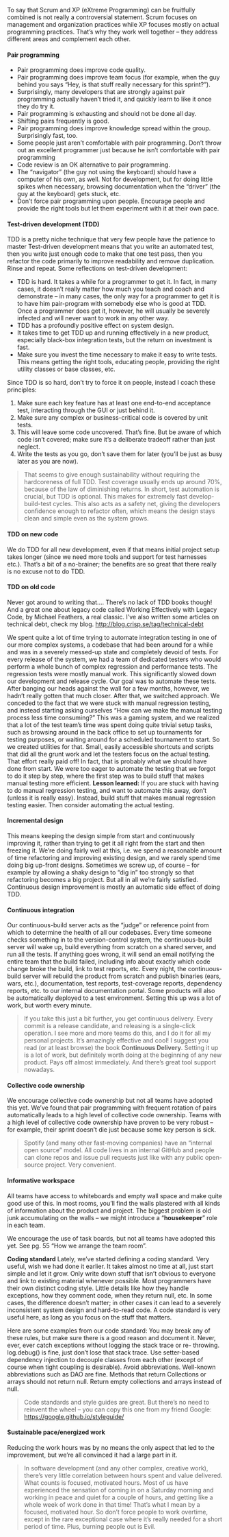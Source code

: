 To say that Scrum and XP (eXtreme Programming) can be fruitfully combined is not really a controversial statement.
Scrum focuses on management and organization practices while XP focuses mostly on actual programming practices. That’s why they work well together – they address different areas and complement each other.
#### Pair programming
- Pair programming does improve code quality.
- Pair programming does improve team focus (for example, when the guy behind you says “Hey, is that stuff really necessary for this sprint?”).
- Surprisingly, many developers that are strongly against pair programming actually haven’t tried it, and quickly learn to like it once they do try it.
- Pair programming is exhausting and should not be done all day.
- Shifting pairs frequently is good.
- Pair programming does improve knowledge spread within the group. Surprisingly fast, too.
- Some people just aren’t comfortable with pair programming. Don’t throw out an excellent programmer just because he isn’t comfortable with pair programming 
- Code review is an OK alternative to pair programming.
- The “navigator” (the guy not using the keyboard) should have a computer of his own, as well. Not for development, but for doing little spikes when necessary, browsing documentation when the “driver” (the guy at the keyboard) gets stuck, etc.
- Don’t force pair programming upon people. Encourage people and provide the right tools but let them experiment with it at their own pace.
#### Test-driven development (TDD)
TDD is a pretty niche technique that very few people have the patience to master
Test-driven development means that you write an automated test, then you write just enough code to make that one test pass, then you refactor the code primarily to improve readability and remove duplication. Rinse and repeat.
Some reflections on test-driven development:
- TDD is hard. It takes a while for a programmer to get it. In fact, in many cases, it doesn’t really matter how much you teach and coach and demonstrate – in many cases, the only way for a programmer to get it is to have him pair-program with somebody else who is good at TDD. Once a programmer does get it, however, he will usually be severely infected and will never want to work in any other way.
- TDD has a profoundly positive effect on system design.
- It takes time to get TDD up and running effectively in a new product, especially black-box integration tests, but the return on investment is fast.
- Make sure you invest the time necessary to make it easy to write tests. This means getting the right tools, educating people, providing the right utility classes or base classes, etc.

Since TDD is so hard, don’t try to force it on people, instead I coach these principles:
1. Make sure each key feature has at least one end-to-end acceptance test, interacting through the GUI or just behind it.
2. Make sure any complex or business-critical code is covered by unit tests.
3. This will leave some code uncovered. That’s fine. But be aware of which code isn’t covered; make sure it’s a deliberate tradeoff rather than just neglect.
4. Write the tests as you go, don’t save them for later (you’ll be just as busy later as you are now).

>  That seems to give enough sustainability without requiring the hardcoreness of full TDD. Test coverage usually ends up around 70%, because of the law of diminishing returns. In short, test automation is crucial, but TDD is optional.
>  This makes for extremely fast develop-build-test cycles. This also acts as a safety net, giving the developers confidence enough to refactor often, which means the design stays clean and simple even as the system grows.

#### TDD on new code
We do TDD for all new development, even if that means initial project setup takes longer (since we need more tools and support for test harnesses etc.). That’s a bit of a no-brainer; the benefits are so great that there really is no excuse not to do TDD.
#### TDD on old code
Never got around to writing that.... There’s no lack of TDD books though! And a great one about legacy code called Working Effectively with Legacy Code, by Michael Feathers, a real classic. I’ve also written some articles on technical debt, check my blog.
    http://blog.crisp.se/tag/technical-debt

We spent quite a lot of time trying to automate integration testing in one of our more complex systems, a codebase that had been around for a while and was in a severely messed-up state and completely devoid of tests.
For every release of the system, we had a team of dedicated testers who would perform a whole bunch of complex regression and performance tests. The regression tests were mostly manual work. This significantly slowed down our development and release cycle. Our goal was to automate these tests. After banging our heads against the wall for a few months, however, we hadn’t really gotten that much closer.
After that, we switched approach. We conceded to the fact that we were stuck with manual regression testing, and instead starting asking ourselves “How can we make the manual testing process less time consuming?” This was a gaming system, and we realized that a lot of the test team’s time was spent doing quite trivial setup tasks, such as browsing around in the back office to set up tournaments for testing purposes, or waiting around for a scheduled tournament to start. 
So we created utilities for that. Small, easily accessible shortcuts and scripts that did all the grunt work and let the testers focus on the actual testing. 
That effort really paid off! In fact, that is probably what we should have done from start. We were too eager to automate the testing that we forgot to do it step by step, where the first step was to build stuff that makes manual testing more efficient.
**Lesson learned:** If you are stuck with having to do manual regression testing, and want to automate this away, don’t (unless it is really easy). Instead, build stuff that makes manual regression testing easier. Then consider automating the actual testing.

#### Incremental design
This means keeping the design simple from start and continuously improving it, rather than trying to get it all right from the start and then freezing it.
We’re doing fairly well at this, i.e. we spend a reasonable amount of time refactoring and improving existing design, and we rarely spend time doing big up-front designs. Sometimes we screw up, of course – for example by allowing a shaky design to “dig in” too strongly so that refactoring becomes a big project. But all in all we’re fairly satisfied.
Continuous design improvement is mostly an automatic side effect of doing TDD.
#### Continuous integration
Our continuous-build server acts as the “judge” or reference point from which to determine the health of all our codebases. Every time someone checks something in to the version-control system, the continuous-build server will wake up, build everything from scratch on a shared server, and run all the tests. If anything goes wrong, it will send an email notifying the entire team that the build failed, including info about exactly which code change broke the build, link to test reports, etc.
Every night, the continuous-build server will rebuild the product from scratch and publish binaries (ears, wars, etc.), documentation, test reports, test-coverage reports, dependency reports, etc. to our internal documentation portal. Some products will also be automatically deployed to a test environment.
Setting this up was a lot of work, but worth every minute.

> If you take this just a bit further, you get continuous delivery. Every commit is a release candidate, and releasing is a single-click operation. I see more and more teams do this, and I do it for all my personal projects. It’s amazingly effective and cool! I suggest you read (or at least browse) the book **Continuous Delivery**. Setting it up is a lot of work, but definitely worth doing at the beginning of any new product. Pays off almost immediately. And there’s great tool support nowadays.

#### Collective code ownership
We encourage collective code ownership but not all teams have adopted this yet. We’ve found that pair programming with frequent rotation of pairs automatically leads to a high level of collective code ownership. Teams with a high level of collective code ownership have proven to be very robust – for example, their sprint doesn’t die just because some key person is sick.

> Spotify (and many other fast-moving companies) have an “internal open source” model. All code lives in an internal GitHub and people can clone repos and issue pull requests just like with any public open-source project. Very convenient.

#### Informative workspace
All teams have access to whiteboards and empty wall space and make quite good use of this. In most rooms, you’ll find the walls plastered with all kinds of information about the product and project. The biggest problem is old junk accumulating on the walls – we might introduce a “**housekeeper**” role in each team.

We encourage the use of task boards, but not all teams have adopted this yet. See pg. 55 “How we arrange the team room”.

**Coding standard**
Lately, we’ve started defining a coding standard. Very useful, wish we had done it earlier. It takes almost no time at all, just start simple and let it grow. Only write down stuff that isn’t obvious to everyone and link to existing material whenever possible.
Most programmers have their own distinct coding style. Little details like how they handle exceptions, how they comment code, when they return null, etc. In some cases, the difference doesn’t matter; in other cases it can lead to a severely inconsistent system design and hard-to-read code. A code standard is very useful here, as long as you focus on the stuff that matters.

Here are some examples from our code standard:
You may break any of these rules, but make sure there is a good reason and document it.
Never, ever, ever catch exceptions without logging the stack trace or re- throwing. log.debug() is fine, just don’t lose that stack trace.
Use setter-based dependency injection to decouple classes from each other (except of course when tight coupling is desirable).
Avoid abbreviations. Well-known abbreviations such as DAO are fine.
Methods that return Collections or arrays should not return null. Return empty collections and arrays instead of null.

> Code standards and style guides are great. But there’s no need to reinvent the wheel – you can copy this one from my friend Google: https://google.github.io/styleguide/
#### Sustainable pace/energized work
Reducing the work hours was by no means the only aspect that led to the improvement, but we’re all convinced it had a large part in it.
> In software development (and any other complex, creative work), there’s very little correlation between hours spent and value delivered. What counts is focused, motivated hours. Most of us have experienced the sensation of coming in on a Saturday morning and working in peace and quiet for a couple of hours, and getting like a whole week of work done in that time! That’s what I mean by a focused, motivated hour. So don’t force people to work overtime, except in the rare exceptional case where it’s really needed for a short period of time. Plus, burning people out is Evil.